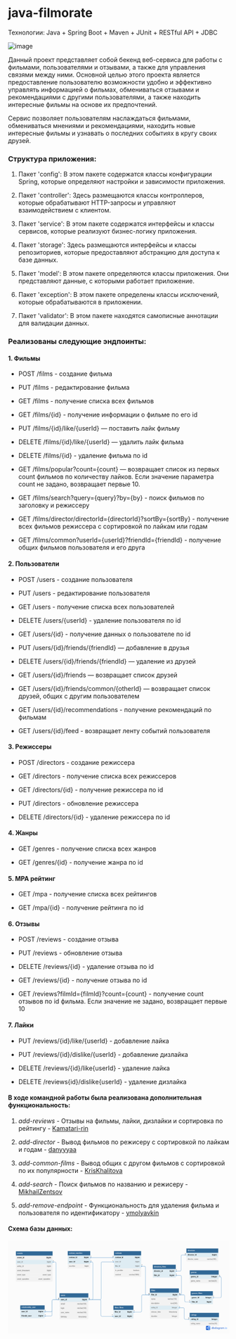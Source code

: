 # java-filmorate

Технологии: Java + Spring Boot + Maven + JUnit + RESTful API + JDBC


![image](https://github.com/MikhailZentsov/java-filmorate/assets/118910569/214a1c2c-eaf6-4650-9169-9be436409403)


Данный проект представляет собой бекенд веб-сервиса для работы с фильмами, пользователями и отзывами, а также для управления связями между ними. Основной целью этого проекта является предоставление пользователю возможности удобно и эффективно управлять информацией о фильмах, обмениваться отзывами и рекомендациями с другими пользователями, а также находить интересные фильмы на основе их предпочтений.

Сервис позволяет пользователям наслаждаться фильмами, обмениваться мнениями и рекомендациями, находить новые интересные фильмы и узнавать о последних событиях в кругу своих друзей.

### Структура приложения:

1. Пакет 'config': В этом пакете содержатся классы конфигурации Spring, которые определяют настройки и зависимости приложения.

2. Пакет 'controller': Здесь размещаются классы контроллеров, которые обрабатывают HTTP-запросы и управляют взаимодействием с клиентом.

3. Пакет 'service': В этом пакете содержатся интерфейсы и классы сервисов, которые реализуют бизнес-логику приложения.

4. Пакет 'storage': Здесь размещаются интерфейсы и классы репозиториев, которые предоставляют абстракцию для доступа к базе данных.

5. Пакет 'model': В этом пакете определяются классы приложения. Они представляют данные, с которыми работает приложение.

6. Пакет 'exception': В этом пакете определены классы исключений, которые обрабатываются в приложении.

7. Пакет 'validator': В этом пакете находятся самописные аннотации для валидации данных.

### Реализованы следующие эндпоинты:

#### 1. Фильмы
+ POST /films - создание фильма

+ PUT /films - редактирование фильма

+ GET /films - получение списка всех фильмов

+ GET /films/{id} - получение информации о фильме по его id

+ PUT /films/{id}/like/{userId} — поставить лайк фильму

+ DELETE /films/{id}/like/{userId} — удалить лайк фильма

+ DELETE /films/{id} - удаление фильма по id

+ GET /films/popular?count={count} — возвращает список из первых count фильмов по количеству лайков. Если значение параметра count не задано, возвращает первые 10.

+ GET /films/search?query={query}?by={by} - поиск фильмов по заголовку и режиссеру

+ GET /films/director/directorId={directorId}?sortBy={sortBy} - получение всех фильмов режиссера с сортировкой по лайкам или годам

+ GET /films/common?userId={userId}?friendId={friendId} - получение общих фильмов пользователя и его друга

#### 2. Пользователи

+ POST /users - создание пользователя

+ PUT /users - редактирование пользователя

+ GET /users - получение списка всех пользователей

+ DELETE /users/{userId} - удаление пользователя по id

+ GET /users/{id} - получение данных о пользователе по id

+ PUT /users/{id}/friends/{friendId} — добавление в друзья

+ DELETE /users/{id}/friends/{friendId} — удаление из друзей

+ GET /users/{id}/friends — возвращает список друзей

+ GET /users/{id}/friends/common/{otherId} — возвращает список друзей, общих с другим пользователем

+ GET /users/{id}/recommendations - получение рекомендаций по фильмам

+ GET /users/{id}/feed - возвращает ленту событий пользователя

#### 3. Режиссеры

+ POST /directors - создание режиссера

+ GET /directors - получение списка всех режиссеров

+ GET /directors/{id} - получение режиссера по id

+ PUT /directors - обновление режиссера

+ DELETE /directors/{id} - удаление режиссера по id

#### 4. Жанры

+ GET /genres - получение списка всех жанров

+ GET /genres/{id} - получение жанра по id

#### 5. MPA рейтинг

+ GET /mpa - получение списка всех рейтингов

+ GET /mpa/{id} - получение рейтинга по id

#### 6. Отзывы

+ POST /reviews - создание отзыва

+ PUT /reviews - обновление отзыва

+ DELETE /reviews/{id} - удаление отзыва по id

+ GET /reviews/{id} - получение отзыва по id

+ GET /reviews?filmId={filmId}?count={count} - получение count отзывов по id фильма. Если значение не задано, возвращает первые 10

#### 7. Лайки

+ PUT /reviews/{id}/like/{userId} - добавление лайка

+ PUT /reviews/{id}/dislike/{userId} - добавление дизлайка

+ DELETE /reviews/{id}/like{userId} - удаление лайка

+ DELETE /reviews{id}/dislike{userId} - удаление дизлайка


#### В ходе командной работы была реализована дополнительная функциональность:
1. _add-reviews_ - Отзывы на фильмы, лайки, дизлайки и сортировка по рейтингу - [Kamatari-rin](https://github.com/Kamatari-rin)

2. _add-director_ - Вывод фильмов по режисеру с сортировкой по лайкам и годам - [danyyyaa](https://github.com/danyyyaa)

3. _add-common-films_ - Вывод общих с другом фильмов с сортировкой по их популярности - [KrisKhalitova](https://github.com/KrisKhalitova)

4. _add-search_ - Поиск фильмов по названию и режисеру - [MikhailZentsov](https://github.com/MikhailZentsov)

5. _add-remove-endpoint_ - Функциональность для удаления фильма и пользователя по идентификатору - [ymolyavkin](https://github.com/ymolyavkin)


#### Схема базы данных:
![filmorate.png](/src/main/resources/images/filmorate.png)
